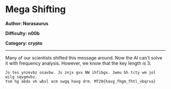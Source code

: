 # Mega Shifting
**Author: Norasaurus**

**Difficulty: n00b**

**Category: crypto**

---

Many of our scientists shifted this message around. Now the AI can't solve it with frequency analysis. However, we know that the key length is 3. 

```
Js tes ynzevbz osavbw. Js znjx gvx NW ihfibgx. Jwmu bh tcty wm jol wilg sqvgmvbz. 
Ysm hg abdx vh wbsl acm swgq havg drm. MT20{havg_fhgm_fhtl_vbqrxa}
```

